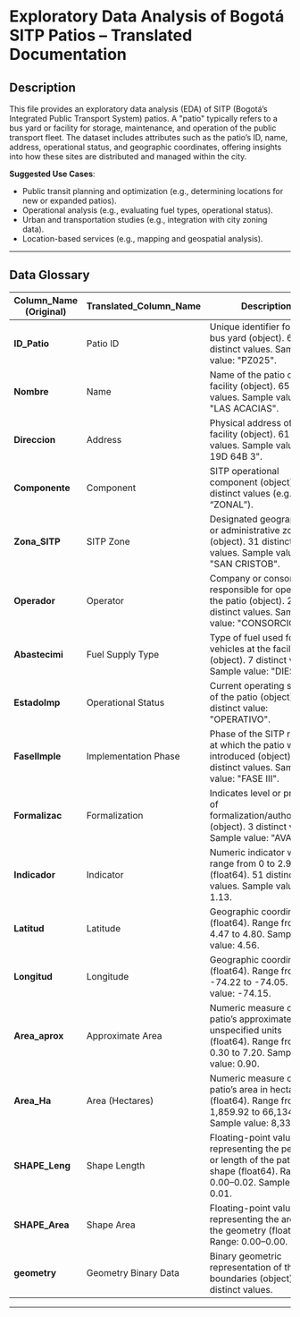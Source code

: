 # Exploratory Data Analysis of Bogotá SITP Patios – Translated Documentation

## Description
This file provides an exploratory data analysis (EDA) of SITP (Bogotá’s Integrated Public Transport System) patios. A "patio" typically refers to a bus yard or facility for storage, maintenance, and operation of the public transport fleet. The dataset includes attributes such as the patio’s ID, name, address, operational status, and geographic coordinates, offering insights into how these sites are distributed and managed within the city.

**Suggested Use Cases**:
- Public transit planning and optimization (e.g., determining locations for new or expanded patios).
- Operational analysis (e.g., evaluating fuel types, operational status).
- Urban and transportation studies (e.g., integration with city zoning data).
- Location-based services (e.g., mapping and geospatial analysis).

---

## Data Glossary

| Column_Name (Original) | Translated_Column_Name  | Description                                                                                                                                          |
|------------------------|-------------------------|------------------------------------------------------------------------------------------------------------------------------------------------------|
| **ID_Patio**           | Patio ID               | Unique identifier for each bus yard (object). 66 distinct values. Sample value: "PZ025".                                                             |
| **Nombre**             | Name                    | Name of the patio or facility (object). 65 distinct values. Sample value: "LAS ACACIAS".                                                             |
| **Direccion**          | Address                 | Physical address of the facility (object). 61 distinct values. Sample value: "KR 19D 64B 3".                                                         |
| **Componente**         | Component               | SITP operational component (object). 2 distinct values (e.g., “ZONAL”).                                                                              |
| **Zona_SITP**          | SITP Zone               | Designated geographical or administrative zone (object). 31 distinct values. Sample value: "SAN CRISTOB".                                            |
| **Operador**           | Operator                | Company or consortium responsible for operating the patio (object). 25 distinct values. Sample value: "CONSORCIO B".                                  |
| **Abastecimi**         | Fuel Supply Type        | Type of fuel used for vehicles at the facility (object). 7 distinct values. Sample value: "DIESEL".                                                  |
| **Estadolmp**          | Operational Status      | Current operating status of the patio (object). 1 distinct value: "OPERATIVO".                                                                       |
| **FaselImple**         | Implementation Phase    | Phase of the SITP rollout at which the patio was introduced (object). 5 distinct values. Sample value: "FASE III".                                    |
| **Formalizac**         | Formalization           | Indicates level or process of formalization/authorization (object). 3 distinct values. Sample value: "AVAL".                                          |
| **Indicador**          | Indicator               | Numeric indicator with a range from 0 to 2.97 (float64). 51 distinct values. Sample value: 1.13.                                                     |
| **Latitud**            | Latitude                | Geographic coordinate (float64). Range from 4.47 to 4.80. Sample value: 4.56.                                                                        |
| **Longitud**           | Longitude               | Geographic coordinate (float64). Range from -74.22 to -74.05. Sample value: -74.15.                                                                  |
| **Area_aprox**         | Approximate Area        | Numeric measure of the patio’s approximate area in unspecified units (float64). Range from 0.30 to 7.20. Sample value: 0.90.                          |
| **Area_Ha**            | Area (Hectares)         | Numeric measure of the patio’s area in hectares (float64). Range from 1,859.92 to 66,134.79. Sample value: 8,336.56.                                  |
| **SHAPE_Leng**         | Shape Length            | Floating-point value representing the perimeter or length of the patio shape (float64). Range: 0.00–0.02. Sample value: 0.01.                        |
| **SHAPE_Area**         | Shape Area             | Floating-point value representing the area of the geometry (float64). Range: 0.00–0.00.                                                               |
| **geometry**           | Geometry Binary Data    | Binary geometric representation of the patio boundaries (object). 66 distinct values.                                                                 |

---
